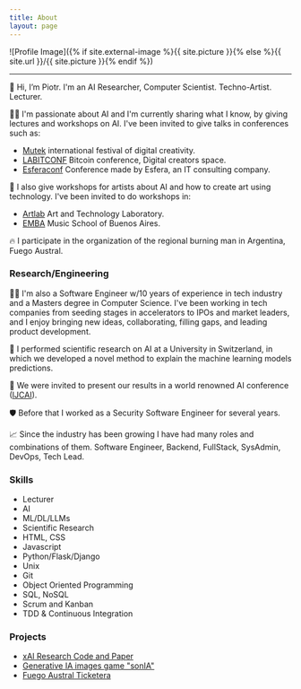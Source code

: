 ```yaml
---
title: About
layout: page
---
```

![Profile Image]({% if site.external-image %}{{ site.picture }}{% else %}{{ site.url }}/{{ site.picture }}{% endif %})

---

👋 Hi, I’m Piotr. I'm an AI Researcher, Computer Scientist. Techno-Artist. Lecturer.

👨‍🏫 I'm passionate about AI and I'm currently sharing what I know, by giving lectures and workshops on AI. I've been invited to give talks in conferences such as:
* [Mutek](https://www.instagram.com/mutek.ar/)  international festival of digital creativity. 
* [LABITCONF](https://www.labitconf.com/) Bitcoin conference, Digital creators space.
* [Esferaconf](https://www.grupoesfera.com.ar/) Conference made by Esfera, an IT consulting company.

🎨 I also give workshops for artists about AI and how to create art using technology. I've been invited to do workshops in:

* [Artlab](https://artlabpro.net/) Art and Technology Laboratory.
* [EMBA](https://www.emba.com.ar/) Music School of Buenos Aires.

🔥 I participate in the organization of the regional burning man in Argentina, Fuego Austral.

### Research/Engineering

🧑‍💻 I'm also a Software Engineer w/10 years of experience in tech industry and a Masters degree in Computer Science. I've been working in tech companies from seeding stages in accelerators to IPOs and market leaders, and I enjoy bringing new ideas, collaborating, filling gaps, and leading product development.

🧠 I performed scientific research on AI at a University in Switzerland, in which we developed a novel method to explain the machine learning models predictions.

📝 We were invited to present our results in a world renowned AI conference ([IJCAI](www.ijcai.org/proceedings/2022/104)).

🛡️ Before that I worked as a Security Software Engineer for several years.

📈 Since the industry has been growing I have had many roles and combinations of them. Software Engineer, Backend, FullStack, SysAdmin, DevOps, Tech Lead.

### Skills

- Lecturer
- AI
- ML/DL/LLMs
- Scientific Research
- HTML, CSS
- Javascript
- Python/Flask/Django
- Unix
- Git
- Object Oriented Programming
- SQL, NoSQL
- Scrum and Kanban
- TDD & Continuous Integration

### Projects

- [xAI Research Code and Paper](https://github.com/piotromashov/baycon)
- [Generative IA images game "sonIA"](https://github.com/piotromashov/sonIA)
- [Fuego Austral Ticketera](https://github.com/fuegoaustral/ticketera)